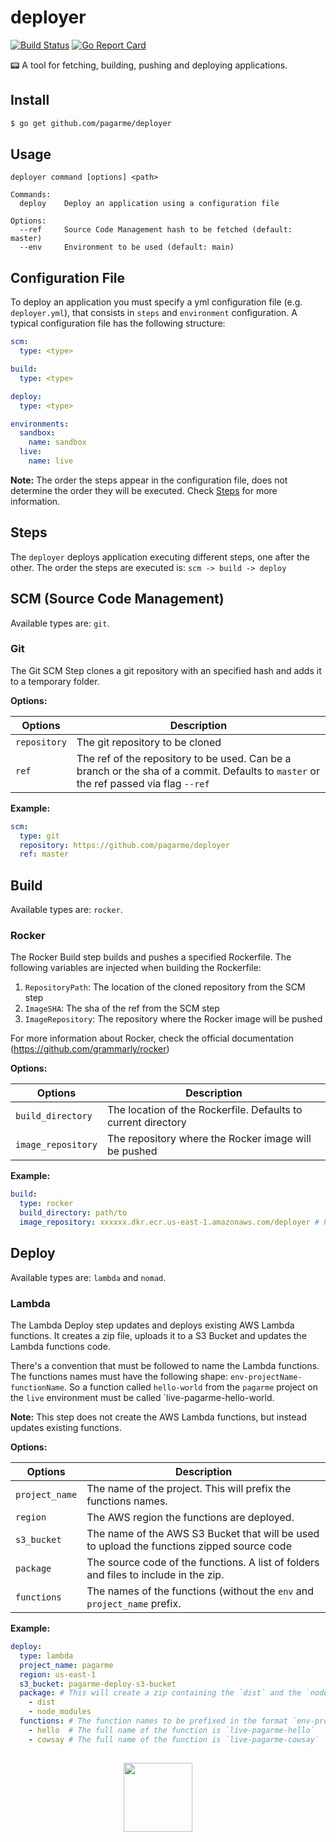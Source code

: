 # deployer

[![Build Status](https://travis-ci.org/pagarme/deployer.svg?branch=master)](https://travis-ci.org/pagarme/deployer)
[![Go Report Card](https://goreportcard.com/badge/github.com/pagarme/deployer)](https://goreportcard.com/report/github.com/pagarme/deployer)

:pager: A tool for fetching, building, pushing and deploying applications.

## Install

```sh
$ go get github.com/pagarme/deployer
```

## Usage

```
deployer command [options] <path>

Commands:
  deploy    Deploy an application using a configuration file

Options:
  --ref     Source Code Management hash to be fetched (default: master)
  --env     Environment to be used (default: main)
```

## Configuration File

To deploy an application you must specify a yml configuration file (e.g. `deployer.yml`), that consists in `steps` and `environment` configuration.
A typical configuration file has the following structure:

```yml
scm:
  type: <type>

build:
  type: <type>

deploy:
  type: <type>

environments:
  sandbox:
    name: sandbox
  live:
    name: live
```

**Note:** The order the steps appear in the configuration file, does not determine the order they will be executed. Check [Steps](#steps) for more information.

## Steps

The `deployer` deploys application executing different steps, one after the other. The order the steps are executed is: `scm -> build -> deploy`

## SCM (Source Code Management)

Available types are: `git`.

### Git

The Git SCM Step clones a git repository with an specified hash and adds it to a temporary folder.

**Options:**

| Options | Description |
| --- | --- |
| `repository` | The git repository to be cloned |
| `ref` | The ref of the repository to be used. Can be a branch or the sha of a commit. Defaults to `master` or the ref passed via flag `--ref` |

**Example:**

```yml
scm:
  type: git
  repository: https://github.com/pagarme/deployer
  ref: master
```

## Build

Available types are: `rocker`.

### Rocker

The Rocker Build step builds and pushes a specified Rockerfile. The following variables are injected when building the Rockerfile:

  1. `RepositoryPath`: The location of the cloned repository from the SCM step
  2. `ImageSHA`: The sha of the ref from the SCM step
  3. `ImageRepository`: The repository where the Rocker image will be pushed

For more information about Rocker, check the official documentation (https://github.com/grammarly/rocker)

**Options:**

| Options | Description |
| --- | --- |
| `build_directory` | The location of the Rockerfile. Defaults to current directory |
| `image_repository` | The repository where the Rocker image will be pushed |

**Example:**

```yml
build:
  type: rocker
  build_directory: path/to
  image_repository: xxxxxx.dkr.ecr.us-east-1.amazonaws.com/deployer # Pushing the image to an AWS ECR
```

## Deploy

Available types are: `lambda` and `nomad`.

### Lambda

The Lambda Deploy step updates and deploys existing AWS Lambda functions. It creates a zip file, uploads it to a S3 Bucket and updates the Lambda functions code.

There's a convention that must be followed to name the Lambda functions. The functions names must have the following shape: `env-projectName-functionName`. So a function called `hello-world` from the `pagarme` project on the `live` environment must be called `live-pagarme-hello-world.

**Note:** This step does not create the AWS Lambda functions, but instead updates existing functions.

**Options:**

| Options | Description |
| --- | --- |
| `project_name` | The name of the project. This will prefix the functions names. |
| `region` | The AWS region the functions are deployed. |
| `s3_bucket` | The name of the AWS S3 Bucket that will be used to upload the functions zipped source code |
| `package` | The source code of the functions. A list of folders and files to include in the zip. |
| `functions` | The names of the functions (without the `env` and `project_name` prefix. |

**Example:**

```yml
deploy:
  type: lambda
  project_name: pagarme
  region: us-east-1
  s3_bucket: pagarme-deploy-s3-bucket
  package: # This will create a zip containing the `dist` and the `node_modules` folders
    - dist
    - node_modules
  functions: # The function names to be prefixed in the format `env-project-function`
    - hello  # The full name of the function is `live-pagarme-hello`
    - cowsay # The full name of the function is `live-pagarme-cowsay`
```

##
<p align="center">
    <a href="https://github.com/pagarme" style="text-decoration:none; margin-right:2rem;">
    <img src="https://cdn.rawgit.com/pagarme/brand/9ec30d3d4a6dd8b799bca1c25f60fb123ad66d5b/logo-circle.svg" width="110px" height="110px" />
  </a>
</p>
